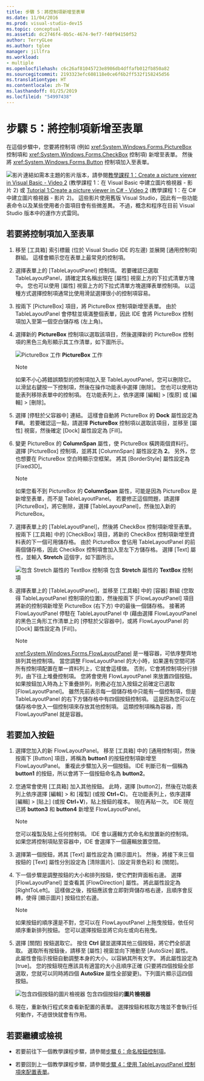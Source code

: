 ```yaml
---
title: 步驟 5：將控制項新增至表單
ms.date: 11/04/2016
ms.prod: visual-studio-dev15
ms.topic: conceptual
ms.assetid: dc2746f4-0b5c-4674-9ef7-f40f94150f52
author: TerryGLee
ms.author: tglee
manager: jillfra
ms.workload:
- multiple
ms.openlocfilehash: c6c26af81045723e8986db4dffafb012fb850a82
ms.sourcegitcommit: 2193323efc608118e0ce6f6b2ff532f158245d56
ms.translationtype: HT
ms.contentlocale: zh-TW
ms.lasthandoff: 01/25/2019
ms.locfileid: "54997438"
---
```

# <a name="step-5-add-controls-to-your-form"></a>步驟 5：將控制項新增至表單
在這個步驟中，您要將控制項 (例如 <xref:System.Windows.Forms.PictureBox> 控制項和 <xref:System.Windows.Forms.CheckBox> 控制項) 新增至表單。 然後將 <xref:System.Windows.Forms.Button> 控制項加入至表單。

 ![影片連結](../data-tools/media/playvideo.gif)如需本主題的影片版本，請參閱[教學課程 1：Create a picture viewer in Visual Basic - Video 2](http://go.microsoft.com/fwlink/?LinkId=205211) (教學課程 1：在 Visual Basic 中建立圖片檢視器 - 影片 2) 或 [Tutorial 1:Create a picture viewer in C# - Video 2](http://go.microsoft.com/fwlink/?LinkId=205200) (教學課程 1：在 C# 中建立圖片檢視器 - 影片 2)。 這些影片使用舊版 Visual Studio，因此有一些功能表命令以及某些使用者介面項目會有些微差異。 不過，概念和程序在目前 Visual Studio 版本中的運作方式雷同。

## <a name="to-add-controls-to-your-form"></a>若要將控制項加入至表單

1.  移至 [工具箱] 索引標籤 (位於 Visual Studio IDE 的左邊) 並展開 [通用控制項] 群組。 這樣會顯示您在表單上最常見的控制項。

2.  選擇表單上的 [TableLayoutPanel] 控制項。 若要確認已選取 TableLayoutPanel，請確定其名稱出現在 [屬性] 視窗上方的下拉式清單方塊中。 您也可以使用 [屬性] 視窗上方的下拉式清單方塊選擇表單控制項。 以這種方式選擇控制項通常比使用滑鼠選擇很小的控制項容易。

3.  按兩下 [PictureBox] 項目，將 PictureBox 控制項新增至表單。 由於 TableLayoutPanel 會停駐並填滿整個表單，因此 IDE 會將 PictureBox 控制項加入至第一個空白儲存格 (左上角)。

4.  選擇新的 **PictureBox** 控制項以選取該項目，然後選擇新的 PictureBox 控制項的黑色三角形顯示其工作清單，如下圖所示。

     ![PictureBox 工作](../ide/media/express_pictureboxtasks.png)
**PictureBox** 工作

    > [!NOTE]
    >  如果不小心將錯誤類型的控制項加入至 TableLayoutPanel，您可以刪除它。 以滑鼠右鍵按一下控制項，然後在操作功能表中選擇 [刪除]。 您也可以使用功能表列移除表單中的控制項。 在功能表列上，依序選擇 [編輯] > [復原] 或 [編輯] > [刪除]。

5.  選擇 [停駐於父容器中] 連結。 這樣會自動將 PictureBox 的 **Dock** 屬性設定為 **Fill**。 若要確認這一點，請選擇 **PictureBox** 控制項以選取該項目，並移至 [屬性] 視窗，然後確定 [Dock] 屬性設定為 [Fill]。

6.  變更 PictureBox 的 **ColumnSpan** 屬性，使 PictureBox 橫跨兩個資料行。 選擇 [PictureBox] 控制項，並將其 [ColumnSpan] 屬性設定為 **2**。 另外，您也想要在 PictureBox 空白時顯示空框架。 將其 [BorderStyle] 屬性設定為 [Fixed3D]。

    > [!NOTE]
    >  如果您看不到 PictureBox 的 **ColumnSpan** 屬性，可能是因為 PictureBox 是新增至表單，而不是 TableLayoutPanel。 若要修正這個問題，請選擇 [PictureBox]，將它刪除，選擇 [TableLayoutPanel]，然後加入新的 PictureBox。

7.  選擇表單上的 [TableLayoutPanel]，然後將 CheckBox 控制項新增至表單。 按兩下 [工具箱] 中的 [CheckBox] 項目，將新的 CheckBox 控制項新增至資料表的下一個可用儲存格。 由於 PictureBox 會佔用 TableLayoutPanel 的前兩個儲存格，因此 CheckBox 控制項會加入至左下方儲存格。 選擇 [Text] 屬性，並輸入 **Stretch** 這個字，如下圖所示。

     ![包含 Stretch 屬性的 TextBox 控制項](../ide/media/express_pictureviewercheckbox.png)
包含 **Stretch** 屬性的 **TextBox** 控制項

8.  選擇表單上的 [TableLayoutPanel]，並移至 [工具箱] 中的 [容器] 群組 (您取得 TableLayoutPanel 控制項的位置)，然後按兩下 [FlowLayoutPanel] 項目將新的控制項新增至 PictureBox (右下方) 中的最後一個儲存格。 接著將 FlowLayoutPanel 停駐在 TableLayoutPanel 中 (藉由選擇 FlowLayoutPanel 的黑色三角形工作清單上的 [停駐於父容器中]，或將 FlowLayoutPanel 的 [Dock] 屬性設定為 [Fill])。

    > [!NOTE]
    >  <xref:System.Windows.Forms.FlowLayoutPanel> 是一種容器，可依序整齊地排列其他控制項。 當您調整 FlowLayoutPanel 的大小時，如果還有空間可將所有控制項配置在單一資料列上，它就會這樣做。 否則，它會將控制項分行排列，由下往上堆疊控制項。 您將會使用 FlowLayoutPanel 來放置四個按鈕。 如果按鈕加入時為上下重疊排列，則務必在加入按鈕之前確定已選取 [FlowLayoutPanel]。 雖然先前表示每一個儲存格中只能有一個控制項，但是 TableLayoutPanel 的右下方儲存格中有四個按鈕控制項。 這是因為您可以在儲存格中放入一個控制項來存放其他控制項。 這類控制項稱為容器，而 FlowLayoutPanel 就是容器。

## <a name="to-add-buttons"></a>若要加入按鈕

1.  選擇您加入的新 FlowLayoutPanel。 移至 [工具箱] 中的 [通用控制項]，然後按兩下 [Button] 項目，將稱為 **button1** 的按鈕控制項新增至 FlowLayoutPanel。 重複此步驟加入另一個按鈕。 IDE 判斷已有一個稱為 **button1** 的按鈕，所以會將下一個按鈕命名為 **button2**。

2.  您通常會使用 [工具箱] 加入其他按鈕。 此時，選擇 [button2]，然後在功能表列上依序選擇 [編輯] > 和 [複製] (或按 **Ctrl**+**C**)。 在功能表列上，依序選擇 [編輯] > [貼上] (或按 **Ctrl**+**V**)，貼上按鈕的複本。 現在再貼一次。 IDE 現在已將 **button3** 和 **button4** 新增至 FlowLayoutPanel。

    > [!NOTE]
    >  您可以複製及貼上任何控制項。 IDE 會以邏輯方式命名和放置新的控制項。 如果您將控制項貼至容器中，IDE 會選擇下一個邏輯放置空間。

3.  選擇第一個按鈕，將其 [Text] 屬性設定為 [顯示圖片]。 然後，將接下來三個按鈕的 [Text] 屬性分別設定為 [清除圖片]、[設定背景色彩] 和 [關閉]。

4.  下一個步驟是調整按鈕的大小和排列按鈕，使它們對齊面板右邊。 選擇 [FlowLayoutPanel] 並查看其 [FlowDirection] 屬性。 將此屬性設定為 [RightToLeft]。 這樣做之後，按鈕應該會立即對齊儲存格右邊，且順序會反轉，使得 [顯示圖片] 按鈕位於右邊。

    > [!NOTE]
    >  如果按鈕的順序還是不對，您可以在 FlowLayoutPanel 上拖曳按鈕，依任何順序重新排列按鈕。 您可以選擇按鈕並將它向左或向右拖曳。

5.  選擇 [關閉] 按鈕選取它。 按住 **Ctrl** 鍵並選擇其他三個按鈕，將它們全部選取。 選取所有按鈕後，請移至 [屬性] 視窗並向下捲動至 [AutoSize] 屬性。 此屬性會指示按鈕自動調整本身的大小，以容納其所有文字。 將此屬性設定為 [true]。 您的按鈕現在應該具有適當的大小且順序正確  (只要將四個按鈕全部選取，您就可以同時將四個 **AutoSize** 屬性全部變更)。下列圖片顯示這四個按鈕。

     ![包含四個按鈕的圖片檢視器](../ide/media/express_autosize.png)
包含四個按鈕的**圖片檢視器**

6.  現在，重新執行程式來查看新配置的表單。 選擇按鈕和核取方塊並不會執行任何動作，不過很快就會有作用。

## <a name="to-continue-or-review"></a>若要繼續或檢視

-   若要前往下一個教學課程步驟，請參閱[步驟 6：命名按鈕控制項](../ide/step-6-name-your-button-controls.md)。

-   若要回到上一個教學課程步驟，請參閱[步驟 4：使用 TableLayoutPanel 控制項來配置表單](../ide/step-4-lay-out-your-form-with-a-tablelayoutpanel-control.md)。
